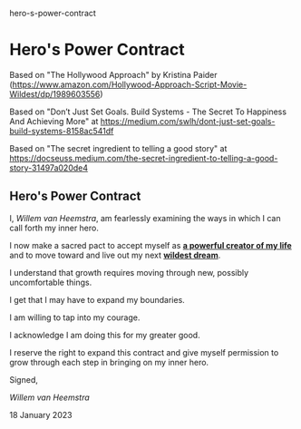 hero-s-power-contract
# Hero's Power Contract

Based on "The Hollywood Approach" by Kristina Paider (https://www.amazon.com/Hollywood-Approach-Script-Movie-Wildest/dp/1989603556)

Based on "Don’t Just Set Goals. Build Systems - The Secret To Happiness And Achieving More" at https://medium.com/swlh/dont-just-set-goals-build-systems-8158ac541df

Based on "The secret ingredient to telling a good story" at https://docseuss.medium.com/the-secret-ingredient-to-telling-a-good-story-31497a020de4

## Hero's Power Contract

I, *Willem van Heemstra*, am fearlessly examining the ways in which I can call forth my inner hero.

I now make a sacred pact to accept myself as **[a powerful creator of my life](./100/README.md)** and to move toward and live out my next **[wildest dream](./200/README.md)**.

I understand that growth requires moving through new, possibly uncomfortable things.

I get that I may have to expand my boundaries.

I am willing to tap into my courage.

I acknowledge I am doing this for my greater good.

I reserve the right to expand this contract and give myself permission to grow through each step in bringing on my inner hero.

Signed,

*Willem van Heemstra*

18 January 2023
